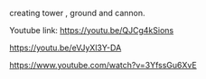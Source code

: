 creating tower , ground and cannon.

Youtube link: https://youtu.be/QJCg4kSions

https://youtu.be/eVJyXl3Y-DA

https://www.youtube.com/watch?v=3YfssGu6XvE
